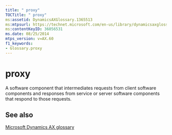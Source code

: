 ```yaml
---
title: " proxy"
TOCTitle: " proxy"
ms:assetid: DynamicsAXGlossary.1365513
ms:mtpsurl: https://technet.microsoft.com/en-us/library/dynamicsaxglossary.1365513(v=AX.60)
ms:contentKeyID: 36056531
ms.date: 08/25/2014
mtps_version: v=AX.60
f1_keywords:
- Glossary.proxy
---
```


# proxy

A software component that intermediates requests from client software components and responses from service or server software components that respond to those requests.

## See also

[Microsoft Dynamics AX glossary](glossary/microsoft-dynamics-ax-glossary.md)

  


